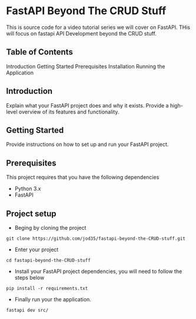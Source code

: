# FastAPI Beyond The CRUD Stuff
This is source code for a video tutorial series we will cover on FastAPI. THis will focus on fastapi API Development beyond the CRUD stuff.

## Table of Contents
Introduction
Getting Started
Prerequisites
Installation
Running the Application


## Introduction
Explain what your FastAPI project does and why it exists. Provide a high-level overview of its features and functionality.

## Getting Started
Provide instructions on how to set up and run your FastAPI project.

## Prerequisites
This project requires that you have the following dependencies

- Python 3.x
- FastAPI

## Project setup
- Beging by cloning the project
```console
git clone https://github.com/jod35/fastapi-beyond-the-CRUD-stuff.git
```
- Enter your project
```console
cd fastapi-beyond-the-CRUD-stuff
```

- Install your FastAPI project dependencies, you will need to follow the steps below

```console
pip install -r requirements.txt
```
- Finally run your the application.

```
fastapi dev src/
```
